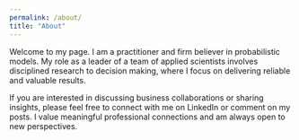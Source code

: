 ```yaml
---
permalink: /about/
title: "About"
---
```


Welcome to my page. I am a practitioner and firm believer in probabilistic models. My role as a leader of a team of applied scientists involves disciplined research to decision making, where I focus on delivering reliable and valuable results.

If you are interested in discussing business collaborations or sharing insights, please feel free to connect with me on LinkedIn or comment on my posts. I value meaningful professional connections and am always open to new perspectives.

